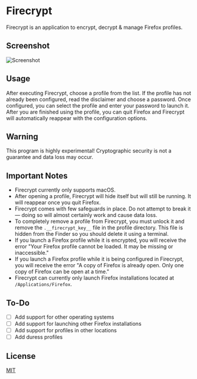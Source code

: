 # Firecrypt
Firecrypt is an application to encrypt, decrypt & manage Firefox profiles.

## Screenshot
![Screenshot](../assets/firecrypt_screenshot_1.png?raw=true)

## Usage
After executing Firecrypt, choose a profile from the list. If the profile has not already been configured, read the disclaimer and choose a password. Once configured, you can select the profile and enter your password to launch it. After you are finished using the profile, you can quit Firefox and Firecrypt will automatically reappear with the configuration options.

## Warning
This program is highly experimental! Cryptographic security is not a guarantee and data loss may occur.

## Important Notes
- Firecrypt currently only supports macOS.
- After opening a profile, Firecrypt will hide itself but will still be running. It will reappear once you quit Firefox.
- Firecrypt comes with few safeguards in place. Do not attempt to break it &mdash; doing so will almost certainly work and cause data loss.
- To completely remove a profile from Firecrypt, you must unlock it and remove the `.__firecrypt_key__` file in the profile directory. This file is hidden from the Finder so you should delete it using a terminal.
- If you launch a Firefox profile while it is encrypted, you will receive the error "Your Firefox profile cannot be loaded. It may be missing or inaccessible."
- If you launch a Firefox profile while it is being configured in Firecrypt, you will receive the error "A copy of Firefox is already open. Only one copy of Firefox can be open at a time."
- Firecrypt can currently only launch Firefox installations located at `/Applications/Firefox`.

## To-Do
- [ ] Add support for other operating systems
- [ ] Add support for launching other Firefox installations
- [ ] Add support for profiles in other locations
- [ ] Add duress profiles

## License
[MIT](LICENSE)
